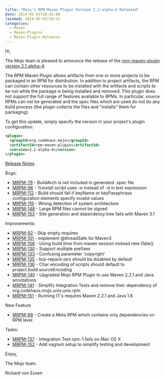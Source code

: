 ```yaml
---
title: "Mojo's RPM Maven Plugin Version 2.1-alpha-4 Released"
date: 2014-05-01T10:41:00
lastmod: 2014-05-01T10:41
categories:
  - Maven
  - Maven-Plugins
  - Maven-Plugin-Releases
---
```

Hi,

The Mojo team is pleased to announce the release of the
[rpm-maven-plugin version 2.1-alpha-4](http://mojo.codehaus.org/rpm-maven-plugin/).

The RPM Maven Plugin allows artifacts from one or more projects to be
packaged in an RPM for distribution. In addition to project artifacts, the
RPM can contain other resources to be installed with the artifacts and
scripts to be run while the package is being installed and removed. This
plugin does not support the full range of features available to RPMs. In
particular, source RPMs can not be generated and the spec files which are
used do not do any build process (the plugin collects the files and
"installs" them for packaging).


To get this update, simply specify the version in your project's plugin
configuration:

```xml
<plugin>
  <groupId>org.codehaus.mojo</groupId>
  <artifactId>rpm-maven-plugin</artifactId>
  <version>2.1-alpha-4</version>
</plugin>
```

<!-- more -->

[Release Notes](http://jira.codehaus.org/secure/ReleaseNote.jspa?projectId=11970&version=19640).

Bugs:

* [MRPM-79](https://issues.apache.org/jira/browse/MRPM-79) - BuildArch is not included in generated .spec file
* [MRPM-96](https://issues.apache.org/jira/browse/MRPM-96) - %install script uses -e instead of -d in test expression
* [MRPM-112](https://issues.apache.org/jira/browse/MRPM-112) - Build should fail if keyName or keyPassphrase configuration elements specify invalid values
* [MRPM-119](https://issues.apache.org/jira/browse/MRPM-119) - Wrong detection of system architecture
* [MRPM-148](https://issues.apache.org/jira/browse/MRPM-148) - Large RPM files cannot be signed
* [MRPM-153](https://issues.apache.org/jira/browse/MRPM-153) - Site generation and dependency:tree fails with Maven 3.1

Improvements:

 * [MRPM-92](https://issues.apache.org/jira/browse/MRPM-92) - Skip empty requires
 * [MRPM-101](https://issues.apache.org/jira/browse/MRPM-101) - implement @threadSafe for Maven3
 * [MRPM-106](https://issues.apache.org/jira/browse/MRPM-106) - Using build time from maven session instead new Date()
 * [MRPM-130](https://issues.apache.org/jira/browse/MRPM-130) - Support multiple prefixes
 * [MRPM-133](https://issues.apache.org/jira/browse/MRPM-133) - Confusing parameter 'copyright'
 * [MRPM-135](https://issues.apache.org/jira/browse/MRPM-135) - brp-repack-jars should be disabled by default
 * [MRPM-136](https://issues.apache.org/jira/browse/MRPM-136) - Char encoding of scripts should default to project.build.sourceEncoding
 * [MRPM-140](https://issues.apache.org/jira/browse/MRPM-140) - Upgraded Mojo RPM Plugin to use Maven 2.2.1 and Java annotations
 * [MRPM-141](https://issues.apache.org/jira/browse/MRPM-141) - Simplify Integration Tests and remove their dependency of org.codehaus.mojo.unix:unix.rpm
 * [MRPM-151](https://issues.apache.org/jira/browse/MRPM-151) - Running IT's requires Maven 2.2.1 and Java 1.6

New Feature

 * [MRPM-88](https://issues.apache.org/jira/browse/MRPM-88) - Create a Meta RPM which contains only dependencies on RPM level

Tasks:

 * [MRPM-137](https://issues.apache.org/jira/browse/MRPM-137) - Integration Test rpm-1 fails on Mac OS X
 * [MRPM-152](https://issues.apache.org/jira/browse/MRPM-152) - Add vagrant setup to simplify testing and development

Enjoy,

The Mojo team.

Rickard von Essen


